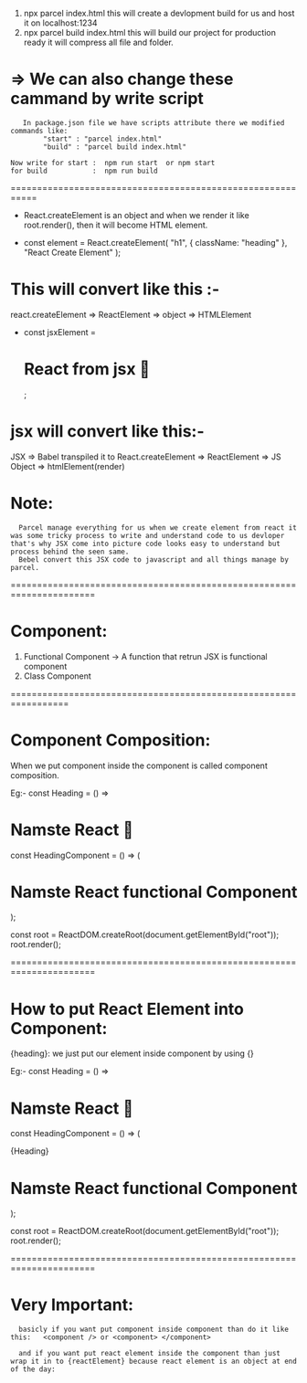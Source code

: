 1. npx parcel index.html
   this will create a devlopment build for us and host it on localhost:1234
2. npx parcel build index.html
   this will build our project for production ready it will compress all file and folder.

# => We can also change these cammand by write script

       In package.json file we have scripts attribute there we modified commands like:
            "start" : "parcel index.html"
            "build" : "parcel build index.html"

    Now write for start :  npm run start  or npm start
    for build           :  npm run build

===========================================================

- React.createElement is an object and when we render it like root.render(), then it will become HTML element.

* const element = React.createElement(
  "h1",
  { className: "heading" },
  "React Create Element"
  );

# This will convert like this :-

react.createElement => ReactElement => object => HTMLElement

- const jsxElement = <h1 className="head">React from jsx 🚀</h1>;

# jsx will convert like this:-

JSX => Babel transpiled it to React.createElement => ReactElement => JS Object => htmlElement(render)

# Note:

      Parcel manage everything for us when we create element from react it was some tricky process to write and understand code to us devloper that's why JSX come into picture code looks easy to understand but process behind the seen same.
      Bebel convert this JSX code to javascript and all things manage by parcel.

======================================================================

# Component:

1.  Functional Component
    -> A function that retrun JSX is functional component
2.  Class Component

=================================================================

# Component Composition:

When we put component inside the component is called component composition.

Eg:-
const Heading = () => <h1 className="head"> Namste React 🚀</h1>

const HeadingComponent = () => (

   <div className="head">
      <Heading />
      <h1 className="heading">Namste React functional Component</h1>
   </div>
   );

const root = ReactDOM.createRoot(document.getElementById("root"));
root.render(<HeadingComponent />);

======================================================================

# How to put React Element into Component:

{heading}: we just put our element inside component by using {}

Eg:-
const Heading = () => <h1 className="head"> Namste React 🚀</h1>

const HeadingComponent = () => (

   <div className="head">
      {Heading}
      <h1 className="heading">Namste React functional Component</h1>
   </div>
   );

const root = ReactDOM.createRoot(document.getElementById("root"));
root.render(<HeadingComponent />);

======================================================================

# Very Important:

      basicly if you want put component inside component than do it like this:   <component /> or <component> </component>

      and if you want put react element inside the component than just wrap it in to {reactElement} because react element is an object at end of the day:
